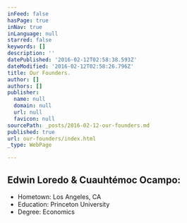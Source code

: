 ```yaml
---
inFeed: false
hasPage: true
inNav: true
inLanguage: null
starred: false
keywords: []
description: ''
datePublished: '2016-02-12T02:58:38.593Z'
dateModified: '2016-02-12T02:58:26.796Z'
title: Our Founders.
author: []
authors: []
publisher:
  name: null
  domain: null
  url: null
  favicon: null
sourcePath: _posts/2016-02-12-our-founders.md
published: true
url: our-founders/index.html
_type: WebPage

---
```

## Edwin Loredo & Cuauhtémoc Ocampo:

* Hometown: Los Angeles, CA
* Education: Princeton University
* Degree: Economics